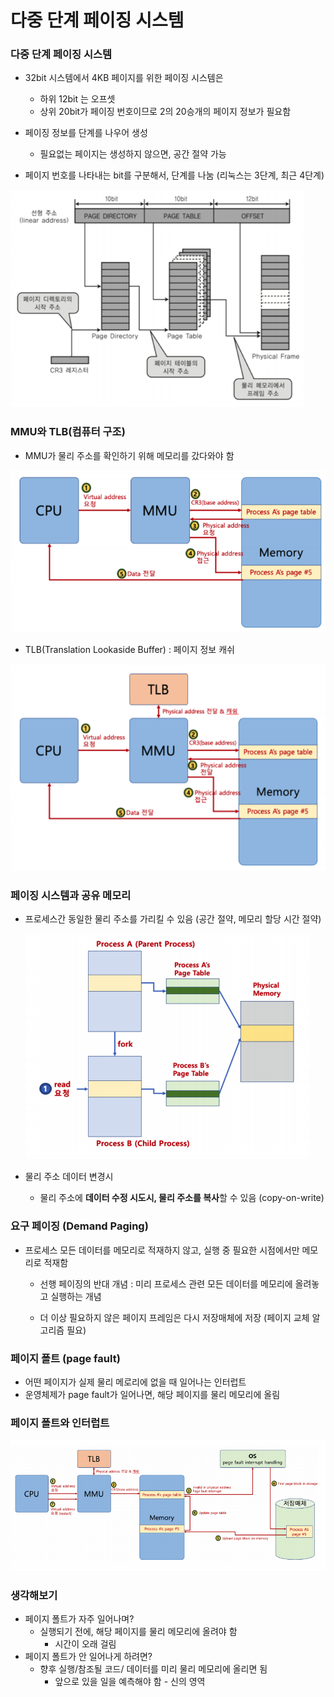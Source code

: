 # 다중 단계 페이징 시스템



### 다중 단계 페이징 시스템



- 32bit 시스템에서 4KB 페이지를 위한 페이징 시스템은
  - 하위 12bit 는 오프셋
  - 상위 20bit가 페이징 번호이므로 2의 20승개의 페이지 정보가 필요함
- 페이징 정보를 단계를 나우어 생성
  - 필요없는 페이지는 생성하지 않으면, 공간 절약 가능

- 페이지 번호를 나타내는 bit를 구분해서, 단계를 나눔 (리눅스는 3단계, 최근 4단계)



![img](../image/os_image46.png)



### MMU와 TLB(컴퓨터 구조)

- MMU가 물리 주소를 확인하기 위해 메모리를 갔다와야 함

  

![img](../image/os_image47.png)

- TLB(Translation Lookaside Buffer) : 페이지 정보 캐쉬

![img](../image/os_image48.png)

### 페이징 시스템과 공유 메모리

- 프로세스간 동일한 물리 주소를 가리킬 수 있음 (공간 절약, 메모리 할당 시간 절약)

  ![img](../image/os_image49.png)

- 물리 주소 데이터 변경시
  - 물리 주소에 **데이터 수정 시도시, 물리 주소를 복사**할 수 있음 (copy-on-write)



### 요구 페이징 (Demand Paging)

- 프로세스 모든 데이터를 메모리로 적재하지 않고, 실행 중 필요한 시점에서만 메모리로 적재함

  - 선행 페이징의 반대 개념 : 미리 프로세스 관련 모든 데이터를 메모리에 올려놓고 실행하는 개념

  - 더 이상 필요하지 않은 페이지 프레임은 다시 저장매체에 저장 (페이지 교체 알고리즘 필요)



### 페이지 폴트 (page fault)

- 어떤 페이지가 실제 물리 메로리에 없을 때 일어나는 인터럽트
- 운영체제가 page fault가 일어나면, 해당 페이지를 물리 메모리에 올림





### 페이지 폴트와 인터럽트

![img](../image/os_image50.png)



### 생각해보기

- 페이지 폴트가 자주 일어나며?
  - 실행되기 전에, 해당 페이지를 물리 메모리에 올려야 함
    - 시간이 오래 걸림
- 페이지 폴트가 안 일어나게 하려면?
  - 향후 실행/참조될 코드/ 데이터를 미리 물리 메모리에 올리면 됨
    - 앞으로 있을 일을 예측해야 함 - 신의 영역